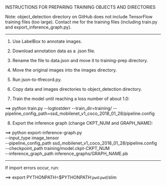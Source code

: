 INSTRUCTIONS FOR PREPARING TRAINING OBJECTS AND DIRECTORIES

Note: object_detection directory on GitHub does not include TensorFlow training files (too large). Contact me for the training files (including train.py and export_inference_graph.py).

-------------

1. Use LabelBox to annotate images.

2. Download annotation data as a .json file.

3. Rename the file to data.json and move it to training-prep directory.

4. Move the original images into the images directory.

5. Run json-to-tfrecord.py.

6. Copy data and images directories to object_detection directory.

7. Train the model until reaching a loss number of about 1.0:

==> python train.py --logtostderr --train_dir=training/ --pipeline_config_path=ssd_mobilenet_v1_coco_2018_01_28/pipeline.config

8. Export the inference graph (change CKPT_NUM and GRAPH_NAME):

==> python export-inference-graph.py \
    --input_type image_tensor \
    --pipeline_config_path ssd_mobilenet_v1_coco_2018_01_28/pipeline.config \
    --checkpoint_path training/model.ckpt-CKPT_NUM \
    --inference_graph_path inference_graphs/GRAPH_NAME.pb

-------------

If import errors occur, run:

==> export PYTHONPATH=$PYTHONPATH:`pwd`:`pwd`/slim
